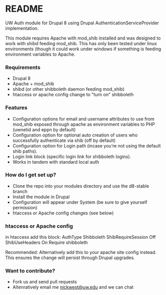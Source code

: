 # README #

UW Auth module for Drupal 8 using Drupal AuthenticationServiceProvider implementation. 

This module requires Apache with mod_shib installed and was designed to work with shibd feeding mod_shib. This has only been tested under linux environments (though it could work under windows if something is feeding environment variables to Apache.

### Requirements ###

* Drupal 8
* Apache + mod_shib
* shibd (or other shibboleth daemon feeding mod_shib)
* htaccess or apache config change to "turn on" shibboleth


### Features ###

* Configuration options for email and username attributes to use from mod_shib exposed through apache as environment variables to PHP (uwnetid and eppn by default)
* Configuration option for optional auto creation of users who successfully authenticate via shib (off by default)
* Configuration option for Login path (incase you’re not using the default shib paths).
* Login link block (specific login link for shibboleth logins).
* Works in tandem with standard local auth


### How do I get set up? ###

* Clone the repo into your modules directory and use the d8-stable branch
* Install the module in Drupal 
* Configuration will appear under System (be sure to give yourself permission)
* htaccess or Apache config changes (see below)


### htaccess or Apache config ###

in htaccess add this block:
AuthType Shibboleth
ShibRequireSession Off
ShibUseHeaders On
Require shibboleth

Recommended: Alternatively add this to your apache site config instead. This ensures the change will persist through Drupal upgrades.


### Want to contribute? ###

* Fork us and send pull requests
* Altenratively email me nickwest@uw.edu and we can chat
